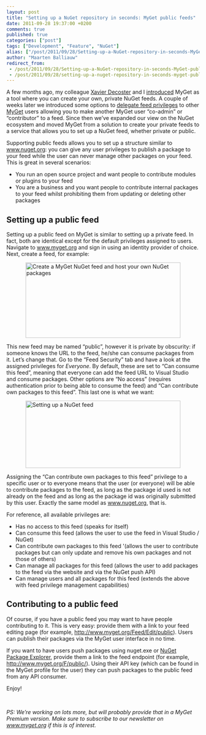 ```yaml
---
layout: post
title: "Setting up a NuGet repository in seconds: MyGet public feeds"
date: 2011-09-28 19:37:00 +0200
comments: true
published: true
categories: ["post"]
tags: ["Development", "Feature", "NuGet"]
alias: ["/post/2011/09/28/Setting-up-a-NuGet-repository-in-seconds-MyGet-public-feeds.aspx", "/post/2011/09/28/setting-up-a-nuget-repository-in-seconds-myget-public-feeds.aspx"]
author: "Maarten Balliauw"
redirect_from:
 - /post/2011/09/28/Setting-up-a-NuGet-repository-in-seconds-MyGet-public-feeds.aspx.html
 - /post/2011/09/28/setting-up-a-nuget-repository-in-seconds-myget-public-feeds.aspx.html
---
```


<!-- {EAV_BLOG_VER:eb87d9403f2dec17} -->  <p>A few months ago, my colleague <a href="http://www.xavierdecoster.com" target="_blank">Xavier Decoster</a> and I <a href="http://blog.maartenballiauw.be/post/2011/05/31/Creating-your-own-private-NuGet-feed-myget.aspx" target="_blank">introduced</a> MyGet as a tool where you can create your own, private NuGet feeds. A couple of weeks later we introduced some options to <a href="http://blog.maartenballiauw.be/post/2011/06/29/Delegate-feed-privileges-to-other-users-on-MyGet.aspx" target="_blank">delegate feed privileges</a> to other <a href="http://www.myget.org" target="_blank">MyGet</a> users allowing you to make another MyGet user “co-admin” or “contributor” to a feed. Since then we’ve expanded our view on the NuGet ecosystem and moved MyGet from a solution to create your private feeds to a service that allows you to set up a NuGet feed, whether private or public.</p>  <p>Supporting public feeds allows you to set up a structure similar to <a href="http://www.nuget.org">www.nuget.org</a>: you can give any user privileges to publish a package to your feed while the user can never manage other packages on your feed. This is great in several scenarios:</p>  <ul>   <li>You run an open source project and want people to contribute modules or plugins to your feed </li>    <li>You are a business and you want people to contribute internal packages to your feed whilst prohibiting them from updating or deleting other packages </li> </ul>  <h2>Setting up a public feed</h2>  <p>Setting up a public feed on MyGet is similar to setting up a private feed. In fact, both are identical except for the default privileges assigned to users. Navigate to <a href="http://www.myget.org">www.myget.org</a> and sign in using an identity provider of choice. Next, create a feed, for example:</p>  <p><a href="http://blog.maartenballiauw.be/images/image_144.png"><img style="background-image: none; border-right-width: 0px; padding-left: 0px; padding-right: 0px; display: block; float: none; border-top-width: 0px; border-bottom-width: 0px; margin-left: auto; border-left-width: 0px; margin-right: auto; padding-top: 0px" title="Create a MyGet NuGet feed and host your own NuGet packages" border="0" alt="Create a MyGet NuGet feed and host your own NuGet packages" src="http://blog.maartenballiauw.be/images/image_thumb_112.png" width="404" height="197" /></a></p>  <p>This new feed may be named “public”, however it is private by obscurity: if someone knows the URL to the feed, he/she can consume packages from it. Let’s change that. Go to the “Feed Security” tab and have a look at the assigned privileges for <em>Everyone</em>. By default, these are set to “Can consume this feed”, meaning that everyone can add the feed URL to Visual Studio and consume packages. Other options are “No access” (requires authentication prior to being able to consume the feed) and “Can contribute own packages to this feed”. This last one is what we want:</p>  <p><a href="http://blog.maartenballiauw.be/images/image_145.png"><img style="background-image: none; border-right-width: 0px; padding-left: 0px; padding-right: 0px; display: block; float: none; border-top-width: 0px; border-bottom-width: 0px; margin-left: auto; border-left-width: 0px; margin-right: auto; padding-top: 0px" title="Setting up a NuGet feed" border="0" alt="Setting up a NuGet feed" src="http://blog.maartenballiauw.be/images/image_thumb_113.png" width="404" height="176" /></a></p>  <p>Assigning the “Can contribute own packages to this feed” privilege to a specific user or to everyone means that the user (or everyone) will be able to contribute packages to the feed, as long as the package id used is not already on the feed and as long as the package id was originally submitted by this user. Exactly the same model as <a href="http://www.nuget.org">www.nuget.org</a>, that is.</p>  <p>For reference, all available privileges are:</p>  <ul>   <li>Has no access to this feed (speaks for itself) </li>    <li>Can consume this feed (allows the user to use the feed in Visual Studio / NuGet) </li>    <li>Can contribute own packages to this feed '(allows the user to contribute packages but can only update and remove his own packages and not those of others) </li>    <li>Can manage all packages for this feed (allows the user to add packages to the feed via the website and via the NuGet push API) </li>    <li>Can manage users and all packages for this feed (extends the above with feed privilege management capabilities) </li> </ul>  <h2>Contributing to a public feed</h2>  <p>Of course, if you have a public feed you may want to have people contributing to it. This is very easy: provide them with a link to your feed editing page (for example, <a title="http://www.myget.org/Feed/Edit/public" href="http://www.myget.org/Feed/Edit/public">http://www.myget.org/Feed/Edit/public</a>). Users can publish their packages via the MyGet user interface in no time.</p>  <p>If you want to have users push packages using nuget.exe or <a href="http://npe.codeplex.com" target="_blank">NuGet Package Explorer</a>, provide them a link to the feed endpoint (for example, <a href="http://www.myget.org/F/public/">http://www.myget.org/F/public/</a>). Using their API key (which can be found in the MyGet profile for the user) they can push packages to the public feed from any API consumer.</p>  <p>Enjoy!</p>  <p>&#160;</p>  <p><em>PS: We’re working on lots more, but will probably provide that in a MyGet Premium version. Make sure to subscribe to our newsletter on </em><a href="http://www.myget.org"><em>www.myget.org</em></a><em> if this is of interest.</em></p>

